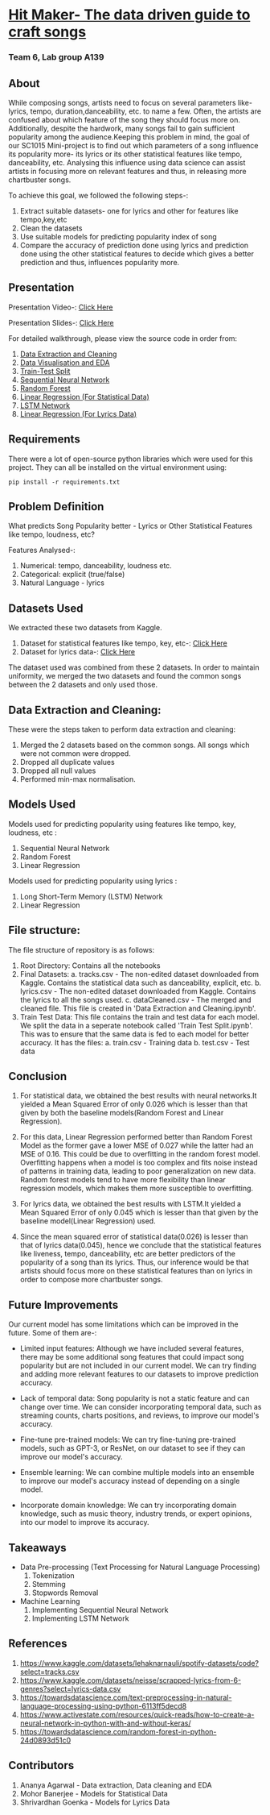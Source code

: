 # <u>Hit Maker- The data driven guide to craft songs</u>
### Team 6, Lab group A139
## About
While composing songs, artists need to focus on several parameters like- lyrics, tempo, duration,danceability, etc. to name a few. Often, the artists are confused about which feature of the song they should focus more on. Additionally, despite the hardwork, many songs fail to gain sufficient popularity among the audience.Keeping this problem in mind, the goal of our SC1015 Mini-project is to find out which parameters of a song influence its popularity more- its lyrics or its other statistical features like tempo, danceability, etc. Analysing this influence using data science can assist artists in focusing more on relevant features and thus, in releasing more chartbuster songs.

To achieve this goal, we followed the following steps-:

1. Extract suitable datasets- one for lyrics and other for features like tempo,key,etc
2. Clean the datasets
3. Use suitable models for predicting popularity index of song
4. Compare the accuracy of prediction done using lyrics and prediction done using the other statistical features to decide which gives a better prediction    and thus, influences popularity more.

## Presentation
Presentation Video-: [Click Here](https://youtu.be/8SpMJKR04Vw)

Presentation Slides-: [Click Here](https://github.com/MoBanerjee/SC1015_DSAI_MiniProject_Team6/blob/main/SC1015%20Mini_Project%20Slides.pdf)

For detailed walkthrough, please view the source code in order from:

  1. [Data Extraction and Cleaning](https://github.com/MoBanerjee/SC1015_DSAI_MiniProject_Team6/blob/main/Data%20Extraction%20%26%20Cleaning-4.ipynb)
  2. [Data Visualisation and EDA](https://github.com/MoBanerjee/SC1015_DSAI_MiniProject_Team6/blob/main/Exploratory%20Data%20Analysis-3-4%20(1).ipynb)
  3. [Train-Test Split](https://github.com/MoBanerjee/SC1015_DSAI_MiniProject_Team6/blob/main/Train-Test-Split-2%20(1).ipynb)
  4. [Sequential Neural Network](https://github.com/MoBanerjee/SC1015_DSAI_MiniProject_Team6/blob/main/Neural%20Networks.ipynb)
  5. [Random Forest](https://github.com/MoBanerjee/SC1015_DSAI_MiniProject_Team6/blob/main/randomForest.ipynb)
  6. [Linear Regression (For Statistical Data)](https://github.com/MoBanerjee/SC1015_DSAI_MiniProject_Team6/blob/main/Regression-2%20(1).ipynb)
  7. [LSTM Network](https://github.com/MoBanerjee/SC1015_DSAI_MiniProject_Team6/blob/main/NLP-LSTM.ipynb)
  8. [Linear Regression (For Lyrics Data)](https://github.com/MoBanerjee/SC1015_DSAI_MiniProject_Team6/blob/main/NLP-baseline.ipynb)
  
## Requirements
There were a lot of open-source python libraries which were used for this project. They can all be installed on the virtual environment using: 
```
pip install -r requirements.txt
```

## Problem Definition
What predicts Song Popularity better - Lyrics or Other Statistical Features like tempo, loudness, etc?

Features Analysed-:
 1. Numerical: tempo, danceability, loudness etc.
 2. Categorical: explicit (true/false)
 3. Natural Language - lyrics

## Datasets Used
We extracted these two datasets from Kaggle.
  1. Dataset for statistical features like tempo, key, etc-: [Click Here](https://www.kaggle.com/datasets/lehaknarnauli/spotify-datasets/code?select=tracks.csv)
  2. Dataset for lyrics data-: [Click Here](https://www.kaggle.com/datasets/neisse/scrapped-lyrics-from-6-genres?select=lyrics-data.csv)
  
  The dataset used was combined from these 2 datasets. In order to maintain uniformity, we merged the two datasets and found the common songs between the 2 datasets and only used those. 
 
## Data Extraction and Cleaning: 
These were the steps taken to perform data extraction and cleaning: 
  1. Merged the 2 datasets based on the common songs. All songs which were not common were dropped. 
  2. Dropped all duplicate values
  3. Dropped all null values
  4. Performed min-max normalisation. 

## Models Used
Models used for predicting popularity using features like tempo, key, loudness, etc :
  1. Sequential Neural Network
  2. Random Forest
  3. Linear Regression
  
Models used for predicting popularity using lyrics :
  1. Long Short-Term Memory (LSTM) Network
  2. Linear Regression
  
## File structure: 
The file structure of repository is as follows: 
  1. Root Directory: 
    Contains all the notebooks
  2. Final Datasets: 
    a. tracks.csv - The non-edited dataset downloaded from Kaggle. Contains the statistical data such as danceability, explicit, etc. 
    b. lyrics.csv - The non-edited dataset downloaded from Kaggle. Contains the lyrics to all the songs used. 
    c. dataCleaned.csv - The merged and cleaned file. This file is created in 'Data Extraction and Cleaning.ipynb'. 
  3. Train Test Data: 
    This file contains the train and test data for each model. We split the data in a seperate notebook called 'Train Test Split.ipynb'. This was to ensure that the same data is fed to each model for better accuracy. 
    It has the files: 
      a. train.csv - Training data
      b. test.csv - Test data

## Conclusion
  1. For statistical data, we obtained the best results with neural networks.It yielded a Mean Squared Error of only 0.026 which is lesser than that given      by both the baseline models(Random Forest and Linear Regression).
  
  2. For this data, Linear Regression performed better than Random Forest Model as the former gave a lower MSE of 0.027 while the latter had an MSE of 0.16. This could be due to overfitting in the random forest model. Overfitting happens when a model is too complex and fits noise instead of patterns in training data, leading to poor generalization on new data. Random forest models tend to have more flexibility than linear regression models, which makes them more susceptible to overfitting.

  3. For lyrics data, we obtained the best results with LSTM.It yielded a Mean Squared Error of only 0.045 which is lesser than that given by the baseline      model(Linear Regression) used.
  
  4. Since the mean squared error of statistical data(0.026) is lesser than that of lyrics data(0.045), hence we conclude that the statistical features          like liveness, tempo, danceability, etc are better predictors of the popularity of a song than its lyrics. Thus, our inference would be that artists        should focus more on these statistical features than on lyrics in order to compose more chartbuster songs.
 
 ## Future Improvements
Our current model has some limitations which can be improved in the future. Some of them are-:

* Limited input features: Although we have included several features, there may be some additional song features that could impact song popularity but are not included in our current model. We can try finding and adding more relevant features to our datasets to improve prediction accuracy.

* Lack of temporal data: Song popularity is not a static feature and can change over time. We can consider incorporating temporal data, such as streaming counts, charts positions, and reviews, to improve our model's accuracy.

* Fine-tune pre-trained models: We can try fine-tuning pre-trained models, such as GPT-3, or ResNet, on our dataset to see if they can improve our model's accuracy.

* Ensemble learning: We can combine multiple models into an ensemble to improve our model's accuracy instead of depending on a single model.

* Incorporate domain knowledge: We can try incorporating domain knowledge, such as music theory, industry trends, or expert opinions, into our model to improve its accuracy.
 
  
## Takeaways
* Data Pre-processing (Text Processing for Natural Language Processing)
  1. Tokenization
  2. Stemming
  3. Stopwords Removal
* Machine Learning
  1. Implementing Sequential Neural Network
  2. Implementing LSTM Network

## References
1. https://www.kaggle.com/datasets/lehaknarnauli/spotify-datasets/code?select=tracks.csv
2. https://www.kaggle.com/datasets/neisse/scrapped-lyrics-from-6-genres?select=lyrics-data.csv
3. https://towardsdatascience.com/text-preprocessing-in-natural-language-processing-using-python-6113ff5decd8
4. https://www.activestate.com/resources/quick-reads/how-to-create-a-neural-network-in-python-with-and-without-keras/
5. https://towardsdatascience.com/random-forest-in-python-24d0893d51c0

## Contributors
  1. Ananya Agarwal - Data extraction, Data cleaning and EDA 
  2. Mohor Banerjee - Models for Statistical Data
  3. Shrivardhan Goenka - Models for Lyrics Data















